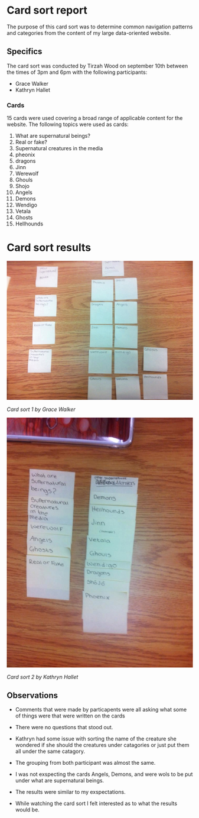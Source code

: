 # Card sort report

The purpose of this card sort was to determine common navigation patterns and categories from the content of my large data-oriented website.

## Specifics

The card sort was conducted by Tirzah Wood on september 10th between the times of 3pm and 6pm with the following participants:

- Grace Walker
- Kathryn Hallet


### Cards

15 cards were used covering a broad range of applicable content for the website. The following topics were used as cards:

1. What are supernatural beings?
2. Real or fake?
3. Supernatural creatures in the media
4. pheonix
5. dragons
6. Jinn
7. Werewolf
8. Ghouls
9. Shojo
10. Angels
11. Demons
12. Wendigo
13. Vetala
14. Ghosts
15. Hellhounds


# Card sort results

![Card sort 1 results](card-sort-1.jpg)

*Card sort 1 by Grace Walker*

![Card sort 2 results](card-sort-2.jpg)

*Card sort 2 by Kathryn Hallet*

## Observations

- Comments that were made by particapents were all asking what some of things were that were written on the cards

- There were no questions that stood out.

- Kathryn had some issue with sorting the name of the creature she wondered if she should the creatures under catagories or just put them all under the same catagory.

- The grouping from both participant was almost the same.

- I was not exspecting the cards Angels, Demons, and were wols to be put under what are supernatural beings.

- The results were similar to my exspectations.

- While watching the card sort I felt interested as to what the results would be.